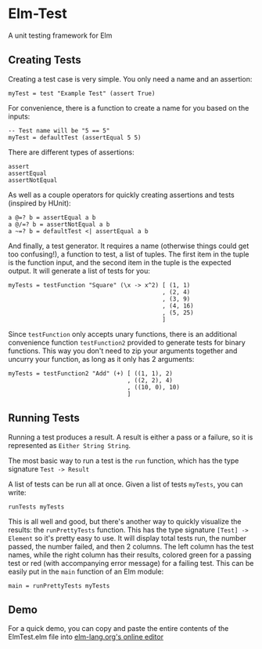 Elm-Test
========

A unit testing framework for Elm

## Creating Tests

Creating a test case is very simple. You only need a name and an assertion:
```
myTest = test "Example Test" (assert True)
```
For convenience, there is a function to create a name for you based on the inputs:
```
-- Test name will be "5 == 5"
myTest = defaultTest (assertEqual 5 5)
```
There are different types of assertions:
```
assert
assertEqual
assertNotEqual
```
As well as a couple operators for quickly creating assertions and tests (inspired by HUnit):
```
a @=? b = assertEqual a b
a @/=? b = assertNotEqual a b
a ~=? b = defaultTest <| assertEqual a b
```
And finally, a test generator. It requires a name (otherwise things could get too confusing!), a function to test, a list of tuples. The first item in the tuple is the function input, and the second item in the tuple is the expected output. It will generate a list of tests for you:
```
myTests = testFunction "Square" (\x -> x^2) [ (1, 1)
                                            , (2, 4)
                                            , (3, 9)
                                            , (4, 16)
                                            , (5, 25)
                                            ]
```
Since ```testFunction``` only accepts unary functions, there is an additional convenience function ```testFunction2``` provided to generate tests for binary functions. This way you don't need to zip your arguments together and uncurry your function, as long as it only has 2 arguments:
```
myTests = testFunction2 "Add" (+) [ ((1, 1), 2)
                                  , ((2, 2), 4)
                                  , ((10, 0), 10)
                                  ]
```

## Running Tests

Running a test produces a result. A result is either a pass or a failure, so it is represented as ```Either String String```. 

The most basic way to run a test is the ```run``` function, which has the type signature ```Test -> Result```

A list of tests can be run all at once. Given a list of tests ```myTests```, you can write:
```
runTests myTests
```
This is all well and good, but there's another way to quickly visualize the results: the ```runPrettyTests``` function. This has the type signature ```[Test] -> Element``` so it's pretty easy to use. It will display total tests run, the number passed, the number failed, and then 2 columns. The left column has the test names, while the right column has their results, colored green for a passing test or red (with accompanying error message) for a failing test. This can be easily put in the ```main``` function of an Elm module:
```
main = runPrettyTests myTests
```

## Demo

For a quick demo, you can copy and paste the entire contents of the ElmTest.elm file into [elm-lang.org's online editor](http://elm-lang.org/try/)

